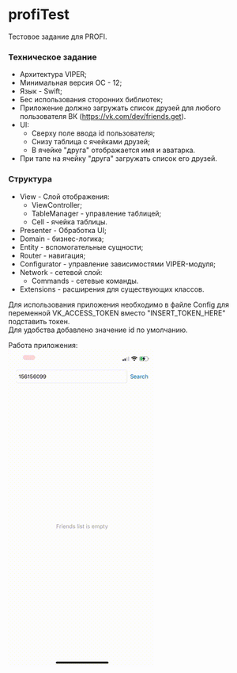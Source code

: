 # profiTest

Тестовое задание для PROFI.<br>

### Техническое задание
* Архитектура VIPER;
* Минимальная версия ОС - 12;
* Язык - Swift;
* Бес использования сторонних библиотек;
* Приложение должно загружать список друзей для любого пользователя ВК (https://vk.com/dev/friends.get).
* UI:
  + Сверху поле ввода id пользователя;
  + Снизу таблица с ячейками друзей;
  + В ячейке "друга" отображается имя и аватарка.
* При тапе на ячейку "друга" загружать список его друзей.

### Структура
* View - Слой отображения:
  + ViewController;
  + TableManager - управление таблицей;
  + Cell - ячейка таблицы.
* Presenter - Обработка UI;
* Domain - бизнес-логика;
* Entity - вспомогательные сущности;
* Router - навигация;
* Configurator - управление зависимостями VIPER-модуля;
* Network - сетевой слой:
  + Commands - сетевые команды.
* Extensions - расширения для существующих классов.

Для использования приложения необходимо в файле Config для переменной VK_ACCESS_TOKEN вместо "INSERT_TOKEN_HERE" подставить токен.<br>
Для удобства добавлено значение id по умолчанию.<br>

Работа приложения:<br>
![Alt Text](https://github.com/v-nereutsa/profiTest/blob/main/app.gif)
